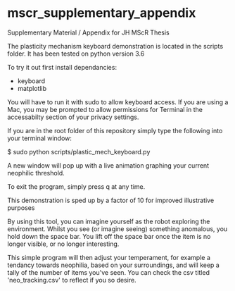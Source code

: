 # mscr_supplementary_appendix
Supplementary Material / Appendix for JH MScR Thesis


The plasticity mechanism keyboard demonstration is located in the scripts folder. It has been tested on python version 3.6

To try it out first install dependancies:
* keyboard
* matplotlib

You will have to run it with sudo to allow keyboard access. If you are using a Mac, you may be prompted to allow  permissions for Terminal in the accessabilty section of your privacy settings. 

If you are in the root folder of this repository simply type the following into your terminal window:

$ sudo python scripts/plastic_mech_keyboard.py

A new window will pop up with a live animation graphing your current neophilic threshold.

To exit the program, simply press q at any time. 

This demonstration is sped up by a factor of 10 for improved illustrative purposes

By using this tool, you can imagine yourself as the robot exploring the environment. Whilst you see (or imagine seeing) something anomalous, you hold down the space bar. You lift off the space bar once the item is no longer visible, or no longer interesting. 

This simple program will then adjust your temperament, for example a tendancy towards neophilia, based on your surroundings, and will keep a tally of the number of items you've seen. You can check the csv titled 'neo_tracking.csv' to reflect if you so desire. 